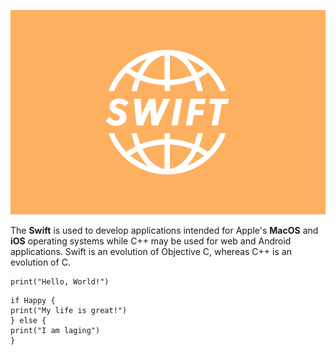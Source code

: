 ![Swift Language](images/19992.png)

The **Swift** is used to develop applications intended for Apple's **MacOS** and **iOS** operating systems while C++ may be used for web and Android applications. Swift is an evolution of Objective C, whereas C++ is an evolution of C.

```
print("Hello, World!") 
```
```
if Happy {
print("My life is great!")
} else {
print("I am laging")
}
```